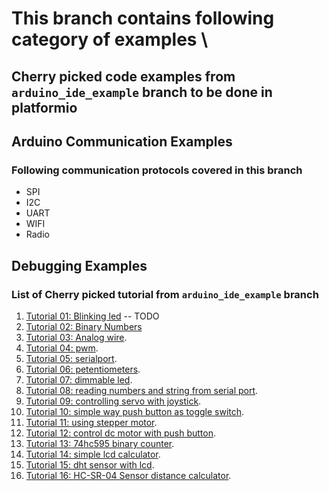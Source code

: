 # This branch contains following category of examples \
## Cherry picked code examples from `arduino_ide_example` branch to be done in platformio
## Arduino Communication Examples 
### Following communication protocols covered in this branch 
- SPI
- I2C
- UART
- WIFI
- Radio
## Debugging Examples



### List of Cherry picked tutorial from `arduino_ide_example` branch 
1. [Tutorial 01: Blinking led](./plafformio_examples/tutorial01-blinkingled) -- TODO
2. [Tutorial 02: Binary Numbers](./tutorial5-6-binarynumbers/)
3. [Tutorial 03: Analog wire](./tutorial7-analogwrite/).
4. [Tutorial 04: pwm](./tutorial8-pwm/). 
5. [Tutorial 05: serialport](./tutorial11-serialport/).
6. [Tutorial 06: petentiometers](./tutorial12-potentiometers/). 
7. [Tutorial 07: dimmable led](./tutorial14-dimmable-led/).
8. [Tutorial 08: reading numbers and string from serial port](./tutorial18-readnumber/).
9. [Tutorial 09: controlling servo with joystick](./tutorial33-controlling-servo-with-joystick/).
10. [Tutorial 10: simple way push button as toggle switch](./tutorial34-simple-way-use-pushbutton-switch/).
11. [Tutorial 11: using stepper motor](./tutorial35-how-to-use-stepper-motor/).
12. [Tutorial 12: control dc motor with push button](./tutorial40-controlling-dc-motor-pushbutton/).
13. [Tutorial 13: 74hc595 binary counter](./tutorial43-binary-counter-74hc595-shift-register/).
14. [Tutorial 14: simple lcd calculator](./tutorial49-lcd-simple-calculator/).
15. [Tutorial 15: dht sensor with lcd](./tutorial52-dht-sensor-lcd/).
16. [Tutorial 16: HC-SR-04 Sensor distance calculator](./tutorial55-hc-sr04-distance-calculator/).

